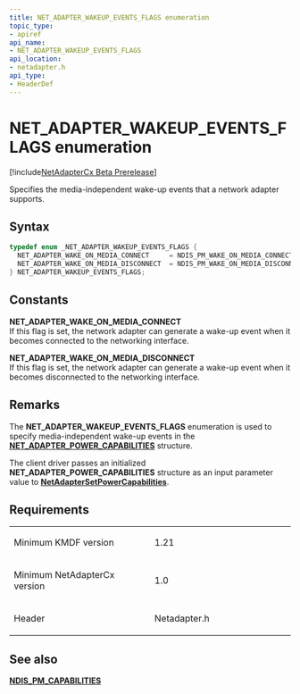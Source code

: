 ```yaml
---
title: NET_ADAPTER_WAKEUP_EVENTS_FLAGS enumeration
topic_type:
- apiref
api_name:
- NET_ADAPTER_WAKEUP_EVENTS_FLAGS
api_location:
- netadapter.h
api_type:
- HeaderDef
---
```


# NET_ADAPTER_WAKEUP_EVENTS_FLAGS enumeration

[!include[NetAdapterCx Beta Prerelease](../netcx-beta-prerelease.md)]

Specifies the media-independent wake-up events that a network adapter supports.

Syntax
------

```cpp
typedef enum _NET_ADAPTER_WAKEUP_EVENTS_FLAGS { 
  NET_ADAPTER_WAKE_ON_MEDIA_CONNECT     = NDIS_PM_WAKE_ON_MEDIA_CONNECT_SUPPORTED,
  NET_ADAPTER_WAKE_ON_MEDIA_DISCONNECT  = NDIS_PM_WAKE_ON_MEDIA_DISCONNECT_SUPPORTED
} NET_ADAPTER_WAKEUP_EVENTS_FLAGS;
```

Constants
---------

**NET_ADAPTER_WAKE_ON_MEDIA_CONNECT**  
If this flag is set, the network adapter can generate a wake-up event when it becomes connected to the networking interface.

**NET_ADAPTER_WAKE_ON_MEDIA_DISCONNECT**  
If this flag is set, the network adapter can generate a wake-up event when it becomes disconnected to the networking interface.

Remarks
-------
The **NET_ADAPTER_WAKEUP_EVENTS_FLAGS** enumeration is used to specify media-independent wake-up events in the [**NET_ADAPTER_POWER_CAPABILITIES**](net-adapter-power-capabilities.md) structure.

The client driver passes an initialized **NET_ADAPTER_POWER_CAPABILITIES** structure as an input parameter value to [**NetAdapterSetPowerCapabilities**](netadaptersetpowercapabilities.md).

Requirements
------------

<table>
<colgroup>
<col width="50%" />
<col width="50%" />
</colgroup>
<tbody>
<tr class="odd">
<td align="left"><p>Minimum KMDF version</p></td>
<td align="left"><p>1.21</p></td>
</tr>
<tr class="even">
<td align="left"><p>Minimum NetAdapterCx version</p></td>
<td align="left"><p>1.0</p></td>
</tr>
<tr class="odd">
<td align="left"><p>Header</p></td>
<td align="left">Netadapter.h</td>
</tr>
</tbody>
</table>

## See also

[**NDIS_PM_CAPABILITIES**](https://msdn.microsoft.com/library/windows/hardware/ff566748)

 

 






